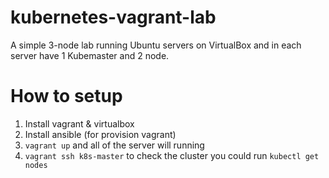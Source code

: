 # kubernetes-vagrant-lab

A simple 3-node lab running Ubuntu servers on VirtualBox and in each server have 1 Kubemaster and 2 node.

# How to setup

1. Install vagrant & virtualbox
2. Install ansible (for provision vagrant)
3. `vagrant up` and all of the server will running
4. `vagrant ssh k8s-master` to check the cluster you could run `kubectl get nodes`
